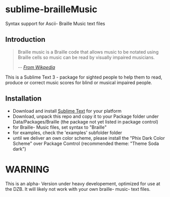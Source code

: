 # sublime-brailleMusic
Syntax support for Ascii- Braille Music text files

## Introduction
> Braille music is a Braille code that allows music to be notated using Braille cells so music can be read by visually impaired musicians. 
> 
> -- <cite>[From Wikpedia](https://en.wikipedia.org/wiki/Braille_music)</cite>

This is a Sublime Text 3 - package for sighted people to help them to read, produce or correct music scores for blind
or musical impaired people.

## Installation
- Download and install [Sublime Text](https://www.sublimetext.com/3) for your platform
- Download, unpack this repo and copy it to your Package folder under Data/Packages/Braille
(the package not yet listed in package control)
- for Braille- Music files, set syntax to "Braille"
- for examples, check the 'examples' subfolder folder
- until we deliver an own color scheme, please install the "Phix Dark Color Scheme" over Package Comtrol (recommended theme: "Theme Soda dark")

# WARNING
This is an alpha- Version under heavy developement, optimized for use at the DZB.
It will likely not work with your own braille- music- text files.

